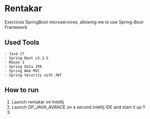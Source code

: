# Rentakar
Exercices SpringBoot microservices, allowing me to use Spring-Boot Framework

## Used Tools 

    - Java 17 
    - Spring Boot v3.3.5
    - Maven 3
    - Spring Data JPA
    - Spring Web MVC
    - Spring Security with JWT
    
## How to run 

1. Launch rentakar on Intellij 
2. Launch GP_JAVA_AVANCE on a second Intellij IDE and start it up !! 
3. 